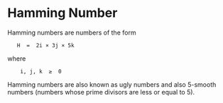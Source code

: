 # Hamming Number

Hamming numbers are numbers of the form  

       H  =  2i × 3j × 5k 

where

        i, j, k  ≥  0 

Hamming numbers   are also known as   ugly numbers   and also   5-smooth numbers   (numbers whose prime divisors are less or equal to 5). 
